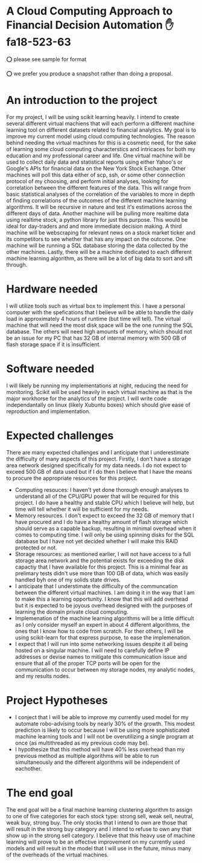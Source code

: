 # A Cloud Computing Approach to Financial Decision Automation :hand: fa18-523-63

:o: please see sample for format

:o: we prefer you produce a snapshot rather than doing a proposal.

# An introduction to the project

For my project, I will be using scikit learning heavily. I intend to create several different virtual machiens that will each perform a different machine learning tool on different datasets related to financial analytics. My goal is to improve my current model using cloud computing technologies. The reason behind needing the virtual machines for this is a cosmetic need, for the sake of learning some cloud computing characterstics and intricaces for both my education and my professional career and life. One virtual machine will be used to collect daily data and statistical reports using either Yahoo's or Google's APIs for financial data on the New York Stock Exchange. Other machines will poll this data either of scp, ssh, or some other connection protocol of my choosing, and perform initial analyses, looking for correlation between the different features of the data. This will range from basic statistical analyses of the correlation of the variables to more in depth of finding correlations of the outcomes of the different machine learning algorithms. It will be recursive in nature and test it's estimations across the different days of data. Another machine will be pulling more realtime data using realtime stock, a python library for just this purpose. This would be ideal for day-traders and and more immediate decision making. A third machine will be webscraping for relevant news on a stock market ticker and its competitors to see whether that has any impact on the outcome. One machine will be running a SQL database storing the data collected by the other machines. Lastly, there will be a machine dedicated to each different machine learning algorithm, as there will be a lot of big data to sort and sift through.

# Hardware needed

I will utilize tools such as virtual box to implement this. I have a personal computer with the spefications that I believe will be able to handle the daily load in approximately 4 hours of runtime (but time will tell). The virtual machine that will need the most disk space will be the one running the SQL database. The others will need high amounts of memory, which should not be an issue for my PC that has 32 GB of internal memory with 500 GB of flash storage space if it is insufficient.

# Software needed

I will likely be running my implementations at night, reducing the need for monitoring. Scikit will be used heavily in each virtual machine as that is the major workhorse for the analytics of the project. I will write code independantally on linux (likely Xubuntu boxes) which should give ease of reproduction and implementation.

# Expected challenges

There are many expected challenges and I anticipate that I underestimate the difficulty of many aspects of this project. Firstly, I don't have a storage area network designed specifically for my data needs. I do not expect to exceed 500 GB of data used but if I do then I believe that I have the means to procure the appropriate resources for this project. 

+ Computing resouces: I haven't yet done thorough enough analyses to understand all of the CPU/GPU power that will be required for this project. I do have a healthy and stable CPU which I believe will help, but time will tell whether it will be sufficient for my needs.
+ Memory resources. I don't expect to exceed the 32 GB of memory that I have procured and I do have a healthy amount of flash storage which should serve as a capable backup, resulting in minimal overhead when it comes to computing time. I will only be using spinning disks for the SQL database but I have not yet decided whether I will make this RAID protected or not.
+ Storage resources: as mentioned earlier, I will not have access to a full storage area network and the potential exists for exceeding the disk capactiy that I have available for this project. This is a minimal fear as prelimary tests didn't use more than 100 GB of data, which was easily handled byh one of my solids state drives.
+ I anticipate that I understimate the difficulty of the communcation between the different virtual machines. I am doing it in the way that I am to make this a learning opportunity. I know that this will add overhead but it is expected to be joyous overhead designed with the purposes of learning the domain private cloud computing.
+ Implemenation of the machine learning algorithms will be a little difficult as I only consider myself an expert in about 4 different algorithms, the ones that I know how to code from scratch. For ther others, I will be using scikit-learn for that express purpose, to ease the implemenation.
+ I expect that I will run into some networking issues despite it all being hosted on a singular machine. I will need to carefully define IP addresses or devise names to mitigate this communication issue and ensure that all of the proper TCP ports will be open for the communication to occur between my storage nodes, my analytic nodes, and my results nodes.

# Project Hypotheses

+ I conject that I will be able to improve my currently used model for my automate robo-advising tools by nearly 30% of the growth. This modest prediction is likely to occur because I will be using more sophisticated machine learning tools and I will not be overutilizing a single program at once (as multithreaded as my previous code may be). 
+ I hypothesize that this method will have 40% less overhead than my previous method as multiple algorithms will be able to run simultaneously and the different algorithms will be independent of eachother.

# The end goal

The end goal will be a final machine learning clustering algorithm to assign to one of five categories for each stock type: strong sell, weak sell, neutral, weak buy, strong buy. The only stocks that I intend to own are those that will result in the strong buy category and I intend to refuse to own any that show up in the strong sell category. I believe that this heavy use of machine learning will prove to be an effective improvement on my currently used models and will result in the model that I will use in the future, minus many of the overheads of the virtual machines.
